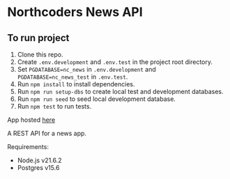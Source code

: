 # Northcoders News API

## To run project

1. Clone this repo.
2. Create `.env.development` and `.env.test` in the project root directory.
3. Set `PGDATABASE=nc_news` in `.env.development` and `PGDATABASE=nc_news_test` in `.env.test`.
4. Run `npm install` to install dependencies.
5. Run `npm run setup-dbs` to create local test and development databases.
6. Run `npm run seed` to seed local development database.
7. Run `npm test` to run tests.

App hosted [here](https://nc-news-yjss.onrender.com/)

A REST API for a news app.

Requirements:
- Node.js v21.6.2
- Postgres v15.6